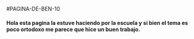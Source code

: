 #PAGINA-DE-BEN-10
<head>
    <meta charset="UTF-8">
<meta name="viewport" content="width=device-width, initial-scale=1.0">
    <title>Document</title>
</head>
<body>
<h4>Hola esta pagina la estuve haciendo por la escuela y si bien el tema es poco ortodoxo me parece que hice un buen trabajo.</h4>
